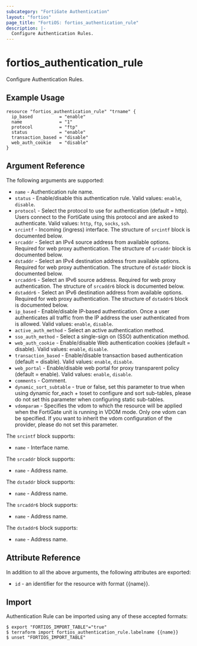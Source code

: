 ```yaml
---
subcategory: "FortiGate Authentication"
layout: "fortios"
page_title: "FortiOS: fortios_authentication_rule"
description: |-
  Configure Authentication Rules.
---
```


# fortios_authentication_rule
Configure Authentication Rules.

## Example Usage

```hcl
resource "fortios_authentication_rule" "trname" {
  ip_based          = "enable"
  name              = "1"
  protocol          = "ftp"
  status            = "enable"
  transaction_based = "disable"
  web_auth_cookie   = "disable"
}
```

## Argument Reference

The following arguments are supported:

* `name` - Authentication rule name.
* `status` - Enable/disable this authentication rule. Valid values: `enable`, `disable`.
* `protocol` - Select the protocol to use for authentication (default = http). Users connect to the FortiGate using this protocol and are asked to authenticate. Valid values: `http`, `ftp`, `socks`, `ssh`.
* `srcintf` - Incoming (ingress) interface. The structure of `srcintf` block is documented below.
* `srcaddr` - Select an IPv4 source address from available options. Required for web proxy authentication. The structure of `srcaddr` block is documented below.
* `dstaddr` - Select an IPv4 destination address from available options. Required for web proxy authentication. The structure of `dstaddr` block is documented below.
* `srcaddr6` - Select an IPv6 source address. Required for web proxy authentication. The structure of `srcaddr6` block is documented below.
* `dstaddr6` - Select an IPv6 destination address from available options. Required for web proxy authentication. The structure of `dstaddr6` block is documented below.
* `ip_based` - Enable/disable IP-based authentication. Once a user authenticates all traffic from the IP address the user authenticated from is allowed. Valid values: `enable`, `disable`.
* `active_auth_method` - Select an active authentication method.
* `sso_auth_method` - Select a single-sign on (SSO) authentication method.
* `web_auth_cookie` - Enable/disable Web authentication cookies (default = disable). Valid values: `enable`, `disable`.
* `transaction_based` - Enable/disable transaction based authentication (default = disable). Valid values: `enable`, `disable`.
* `web_portal` - Enable/disable web portal for proxy transparent policy (default = enable). Valid values: `enable`, `disable`.
* `comments` - Comment.
* `dynamic_sort_subtable` - true or false, set this parameter to true when using dynamic for_each + toset to configure and sort sub-tables, please do not set this parameter when configuring static sub-tables.
* `vdomparam` - Specifies the vdom to which the resource will be applied when the FortiGate unit is running in VDOM mode. Only one vdom can be specified. If you want to inherit the vdom configuration of the provider, please do not set this parameter.

The `srcintf` block supports:

* `name` - Interface name.

The `srcaddr` block supports:

* `name` - Address name.

The `dstaddr` block supports:

* `name` - Address name.

The `srcaddr6` block supports:

* `name` - Address name.

The `dstaddr6` block supports:

* `name` - Address name.


## Attribute Reference

In addition to all the above arguments, the following attributes are exported:
* `id` - an identifier for the resource with format {{name}}.

## Import

Authentication Rule can be imported using any of these accepted formats:
```
$ export "FORTIOS_IMPORT_TABLE"="true"
$ terraform import fortios_authentication_rule.labelname {{name}}
$ unset "FORTIOS_IMPORT_TABLE"
```
